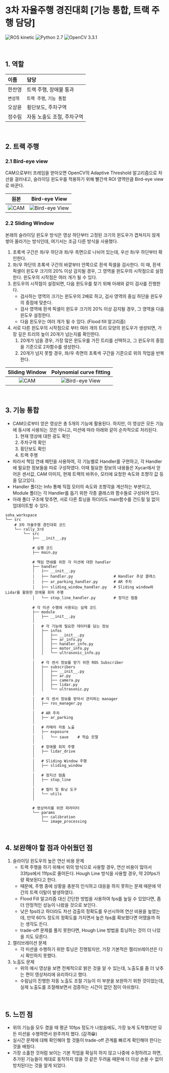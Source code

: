 # 3차 자율주행 경진대회 [기능 통합, 트랙 주행 담당]

![ROS kinetic](https://img.shields.io/badge/ROS-kinetic-green?logo=ROS)
![Python 2.7](https://img.shields.io/badge/Python-2.7-blue?logo=Python)
![OpenCV 3.3.1](https://img.shields.io/badge/OpenCV-3.3.1-red?logo=OpenCV)


<br>


## 1. 역할

| 이름 | 담당 |
|:-|:-|
| 한찬영 | 트랙 주행, 장애물 통과 |
| `변성목` | `트랙 주행`, `기능 통합` |
| 오상윤 | 횡단보도, 주차구역 |
| 정수림 | 자동 노출도 조절, 주차구역 |


<br>


## 2. 트랙 주행


### 2.1 Bird-eye view

CAM으로부터 프레임을 받아오면 OpenCV의 Adaptive Threshold 알고리즘으로 차선을 걸러내고, 슬라이딩 윈도우를 적용하기 위해 빨간색 ROI 영역만큼 Bird-eye view로 바꾼다.

| 원본 | Bird-eye View |
|:-:|:-:|
|![CAM](../assets/original_roi_cut.gif)|![Bird-eye View](../assets/bird_eye_view_cut.gif)|


### 2.2 Sliding Window

본래의 슬라이딩 윈도우 방식은 영상 하단부터 고정된 크기의 윈도우가 겹쳐지지 않게 쌓아 올라가는 방식인데, 여기서는 조금 다른 방식을 사용했다.

1. 초록색 구간은 좌/우 하단과 좌/우 측면으로 나뉘어 있는데, 우선 좌/우 하단부터 확인한다.
2. 좌/우 하단의 초록색 구간의 바깥부터 안쪽으로 흰색 픽셀을 검사한다. 이 때, 흰색 픽셀이 윈도우 크기의 20% 이상 감지될 경우, 그 영역을 윈도우의 시작점으로 설정한다. 윈도우의 시작점은 여러 개가 될 수 있다.
3. 윈도우의 시작점이 설정되면, 다음 윈도우를 찾기 위해 아래와 같이 검사를 진행한다.
    - 검사하는 영역의 크기는 윈도우의 2배로 하고, 검사 영역의 중심 하단을 윈도우의 중점에 맞춘다.
    - 검사 영역에 흰색 픽셀이 윈도우 크기의 20% 이상 감지될 경우, 그 영역을 다음 윈도우 설정한다.
    - 다음 윈도우는 여러 개가 될 수 있다. (Flood fill 알고리즘)
4. 서로 다른 윈도우의 시작점으로 부터 여러 개의 트리 모양의 윈도우가 생성되면, 가장 깊은 트리의 높이 20개가 넘는지를 확인한다.
    1. 20개가 넘을 경우, 가장 많은 윈도우를 가진 트리를 선택하고, 그 윈도우의 중점을 기준으로 2차함수를 생성한다.
    2. 20개가 넘지 못할 경우, 좌/우 측면의 초록색 구간을 기준으로 위의 작업을 반복한다.

| Sliding Window | Polynomial curve fitting |
|:-:|:-:|
|![CAM](../assets/sliding_window_cut.gif)|![Bird-eye View](../assets/polyfit_cut.gif)|


<br>


## 3. 기능 통합

- CAM으로부터 얻은 영상은 총 5개의 기능에 활용된다. 하지만, 이 영상은 모든 기능에 동시에 사용되는 것은 아니고, 미션에 따라 아래와 같이 순차적으로 처리된다.
    1. 현재 영상에 대한 광도 확인
    2. 주차구역 확인
    3. 횡단보도 확인
    4. 트랙 주행
- 따라서 책임 연쇄 패턴을 사용하여, 각 기능별로 Handler를 구현하고, 각 Handler에 필요한 정보들을 따로 구성하였다. 이때 필요한 정보의 내용들은 Xycar에서 얻어온 센서값, CAM 이미지, 현재 트랙의 바퀴수, 모터에 요청한 속도와 조향각 값 등을 담고있다.
- Handler 폴더는 Info 통해 직접 모터의 속도와 조향각을 계산하는 부분이고, Module 폴더는 각 Handler를 돕기 위한 각종 클래스와 함수들로 구성되어 있다.
- 아래 폴더 구조에 맞추면, 서로 다른 튜닝을 하더라도 main함수를 건드릴 일 없이 업데이트할 수 있다.

```text
soha_workspace
└── src
    # 3차 자율주행 경진대회 코드
    └── rally_3rd
        └── src
            ├── __init__.py
     
            # 실행 코드
            ├── main.py

            # 책임 연쇄를 위한 각 미션에 대한 handler
            ├── handler
            │   ├── __init__.py
            │   ├── handler.py                  # Handler 추상 클래스
            │   ├── ar_parking_handler.py       # AR 주차
            │   ├── sliding_window_handler.py   # Sliding window와 Lidar를 활용한 장애물 회피 주행
            │   └── stop_line_handler.py        # 정지선 멈춤
     
            # 각 미션 수행에 사용되는 실제 코드
            ├── module
            │   ├── __init__.py
            │   
            │   # 각 기능에 필요한 데이터를 담는 정보
            │   ├── infos
            │   │   ├── __init__.py
            │   │   ├── ar_info.py
            │   │   ├── handler_info.py
            │   │   ├── motor_info.py
            │   │   └── ultrasonic_info.py
            │
            │   # 각 센서 정보를 받기 위한 ROS Subscriber
            │   ├── subscribers
            │   │   ├── __init__.py
            │   │   ├── ar.py
            │   │   ├── camera.py
            │   │   ├── lidar.py
            │   │   └── ultrasonic.py
            │   
            │   # 각 센서 정보를 받아서 관리하는 manager
            │   ├── ros_manager.py
            │
            │   # AR 주차
            │   ├── ar_parking
            │   
            │   # 카메라 자동 노출
            │   ├── exposure
            │   │   └── save    # 학습 모델
            │
            │   # 장애물 회피 주행
            │   ├── lidar_drive
            │
            │   # Sliding Window 주행
            │   ├── sliding_window
            │
            │   # 정지선 멈춤
            │   ├── stop_line
            │
            │   # 필터 및 튜닝 도구
            │   └── utils
            │
            
            # 영상처리를 위한 파라미터
            └── params
                ├── calibration
                └── image_processing
```


<br>


## 4. 보완해야 할 점과 아쉬웠던 점

1. 슬라이딩 윈도우의 높은 연산 비용 문제
    - 트랙 주행을 하기 위해서 위의 방식으로 사용할 경우, 연산 비용이 많아서 33fps에서 11fps로 줄어든다. Hough Line 방식을 사용할 경우, 약 20fps가량 확보된다고 한다.
    - 때문에, 주행 중에 상황을 충분히 인식하고 대응을 하지 못하는 문제 때문에 약간의 트랙 이탈이 발생하였다.
    - Flood Fill 알고리즘 대신 간단한 방법을 사용하여 fps를 높일 수 있었다면, 좀 더 안정적인 성능이 나왔을 것으로 보인다.
    - 낮은 fps라고 하더라도 차선 검출의 정확도를 우선시하여 연산 비용을 높였는데, 만약 60% 정도의 정확도를 가지면서 높은 fps를 확보했다면 어땠을까 하는 생각도 든다.
    - trade-off 문제를 풀지 못한다면, Hough Line 방법을 튜닝하는 것이 더 나았을 지도 모른다.
2. 캘리브레이션 문제
    - 각 미션을 수행하기 위한 튜닝은 진행됬지만, 가장 기본적은 캘리브레이션은 다시 확인하지 못했다.
3. 노출도 문제
    - 위의 예시 영상을 보면 전체적으로 밝은 것을 알 수 있는데, 노출도를 좀 더 낮추는 편이 영상처리에 유리하다고 했다.
    - 수림님이 진행한 자동 노출도 조절 기능이 이 부분을 보완하기 위한 것이었는데, 실제 노출도를 조절해보면서 검증하는 시간이 없던 점이 아쉬웠다.


<br>


## 5. 느낀 점
- 위의 기능을 모두 켰을 때 평균 10fps 정도가 나왔음에도, 가장 늦게 도착했지만 모든 미션을 수행하면서 완주까지 했다. (감격:grin:)
- 실시간 문제에 대해 확인해야 할 것들이 trade-off 관계를 빠르게 확인해야 한다는 것을 배웠다.
- 가장 소홀한 것처럼 보이는 기본 작업을 확실히 하지 않고 나중에 수정하려고 하면, 추가된 기능들이 제대로 동작하지 않을 것 같은 두려움 때문에 더 이상 손쓸 수 없이 방치된다는 것을 알게 되었다.
